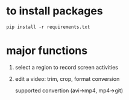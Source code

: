 # to install packages

    pip install -r requirements.txt


# major functions
1. select a region to record screen activities
2. edit a video: trim, crop, format conversion
   
   supported convertion (avi->mp4, mp4->git)
